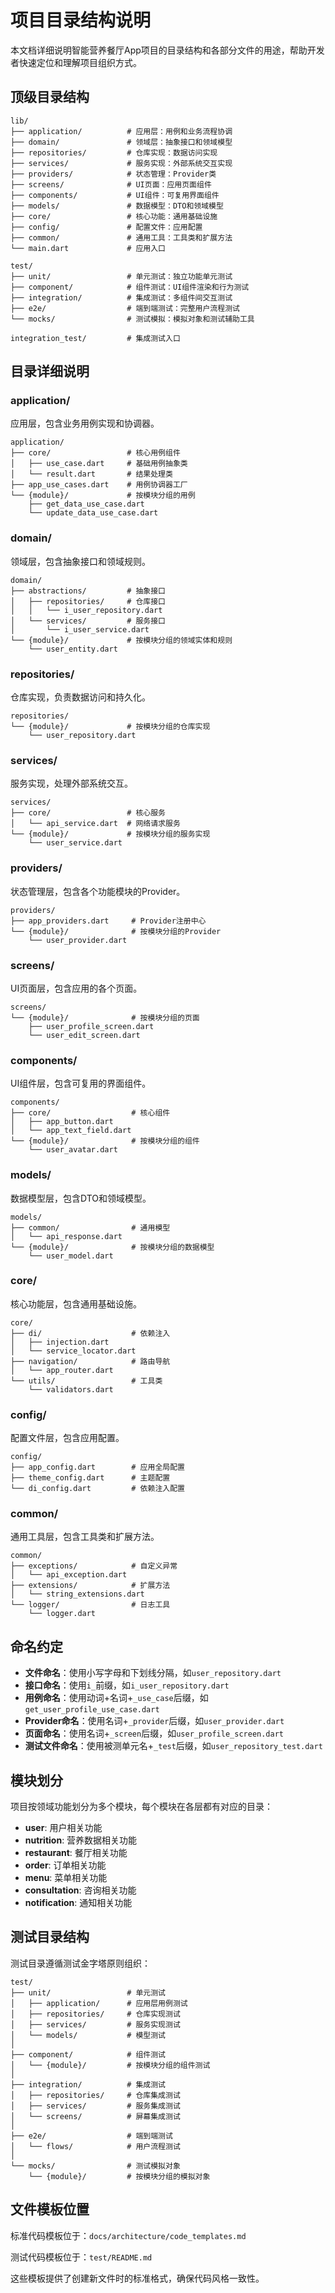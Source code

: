 # 项目目录结构说明

本文档详细说明智能营养餐厅App项目的目录结构和各部分文件的用途，帮助开发者快速定位和理解项目组织方式。

## 顶级目录结构

```
lib/
├── application/          # 应用层：用例和业务流程协调
├── domain/               # 领域层：抽象接口和领域模型
├── repositories/         # 仓库实现：数据访问实现
├── services/             # 服务实现：外部系统交互实现
├── providers/            # 状态管理：Provider类
├── screens/              # UI页面：应用页面组件
├── components/           # UI组件：可复用界面组件
├── models/               # 数据模型：DTO和领域模型
├── core/                 # 核心功能：通用基础设施
├── config/               # 配置文件：应用配置
├── common/               # 通用工具：工具类和扩展方法
└── main.dart             # 应用入口

test/
├── unit/                 # 单元测试：独立功能单元测试
├── component/            # 组件测试：UI组件渲染和行为测试
├── integration/          # 集成测试：多组件间交互测试
├── e2e/                  # 端到端测试：完整用户流程测试
└── mocks/                # 测试模拟：模拟对象和测试辅助工具

integration_test/         # 集成测试入口
```

## 目录详细说明

### application/

应用层，包含业务用例实现和协调器。

```
application/
├── core/                 # 核心用例组件
│   ├── use_case.dart     # 基础用例抽象类
│   └── result.dart       # 结果处理类
├── app_use_cases.dart    # 用例协调器工厂
└── {module}/             # 按模块分组的用例
    ├── get_data_use_case.dart
    └── update_data_use_case.dart
```

### domain/

领域层，包含抽象接口和领域规则。

```
domain/
├── abstractions/         # 抽象接口
│   ├── repositories/     # 仓库接口
│   │   └── i_user_repository.dart
│   └── services/         # 服务接口
│       └── i_user_service.dart
└── {module}/             # 按模块分组的领域实体和规则
    └── user_entity.dart
```

### repositories/

仓库实现，负责数据访问和持久化。

```
repositories/
└── {module}/             # 按模块分组的仓库实现
    └── user_repository.dart
```

### services/

服务实现，处理外部系统交互。

```
services/
├── core/                 # 核心服务
│   └── api_service.dart  # 网络请求服务
└── {module}/             # 按模块分组的服务实现
    └── user_service.dart
```

### providers/

状态管理层，包含各个功能模块的Provider。

```
providers/
├── app_providers.dart     # Provider注册中心
└── {module}/              # 按模块分组的Provider
    └── user_provider.dart
```

### screens/

UI页面层，包含应用的各个页面。

```
screens/
└── {module}/              # 按模块分组的页面
    ├── user_profile_screen.dart
    └── user_edit_screen.dart
```

### components/

UI组件层，包含可复用的界面组件。

```
components/
├── core/                  # 核心组件
│   ├── app_button.dart
│   └── app_text_field.dart
└── {module}/              # 按模块分组的组件
    └── user_avatar.dart
```

### models/

数据模型层，包含DTO和领域模型。

```
models/
├── common/                # 通用模型
│   └── api_response.dart
└── {module}/              # 按模块分组的数据模型
    └── user_model.dart
```

### core/

核心功能层，包含通用基础设施。

```
core/
├── di/                    # 依赖注入
│   ├── injection.dart
│   └── service_locator.dart
├── navigation/            # 路由导航
│   └── app_router.dart
└── utils/                 # 工具类
    └── validators.dart
```

### config/

配置文件层，包含应用配置。

```
config/
├── app_config.dart        # 应用全局配置
├── theme_config.dart      # 主题配置
└── di_config.dart         # 依赖注入配置
```

### common/

通用工具层，包含工具类和扩展方法。

```
common/
├── exceptions/            # 自定义异常
│   └── api_exception.dart
├── extensions/            # 扩展方法
│   └── string_extensions.dart
└── logger/                # 日志工具
    └── logger.dart
```

## 命名约定

- **文件命名**：使用小写字母和下划线分隔，如`user_repository.dart`
- **接口命名**：使用`i_`前缀，如`i_user_repository.dart`
- **用例命名**：使用动词+名词+`_use_case`后缀，如`get_user_profile_use_case.dart`
- **Provider命名**：使用名词+`_provider`后缀，如`user_provider.dart`
- **页面命名**：使用名词+`_screen`后缀，如`user_profile_screen.dart`
- **测试文件命名**：使用被测单元名+`_test`后缀，如`user_repository_test.dart`

## 模块划分

项目按领域功能划分为多个模块，每个模块在各层都有对应的目录：

- **user**: 用户相关功能
- **nutrition**: 营养数据相关功能
- **restaurant**: 餐厅相关功能
- **order**: 订单相关功能
- **menu**: 菜单相关功能
- **consultation**: 咨询相关功能
- **notification**: 通知相关功能

## 测试目录结构

测试目录遵循测试金字塔原则组织：

```
test/
├── unit/                 # 单元测试
│   ├── application/      # 应用层用例测试
│   ├── repositories/     # 仓库实现测试
│   ├── services/         # 服务实现测试
│   └── models/           # 模型测试
│
├── component/            # 组件测试
│   └── {module}/         # 按模块分组的组件测试
│
├── integration/          # 集成测试
│   ├── repositories/     # 仓库集成测试
│   ├── services/         # 服务集成测试
│   └── screens/          # 屏幕集成测试
│
├── e2e/                  # 端到端测试
│   └── flows/            # 用户流程测试
│
└── mocks/                # 测试模拟对象
    └── {module}/         # 按模块分组的模拟对象
```

## 文件模板位置

标准代码模板位于：`docs/architecture/code_templates.md`

测试代码模板位于：`test/README.md`

这些模板提供了创建新文件时的标准格式，确保代码风格一致性。 